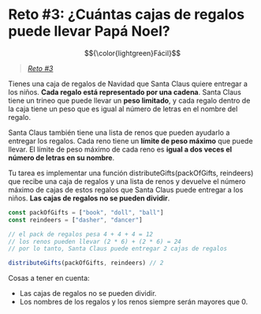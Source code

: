 # Reto #3: ¿Cuántas cajas de regalos puede llevar Papá Noel?

$${\color{lightgreen}Fácil}$$

> _[Reto #3](https://2022.adventjs.dev/es/challenges/2022/3)_

Tienes una caja de regalos de Navidad que Santa Claus quiere entregar a los niños.
**Cada regalo está representado por una cadena**. Santa Claus tiene un trineo que
puede llevar un **peso limitado**, y cada regalo dentro de la caja tiene un peso
que es igual al número de letras en el nombre del regalo.

Santa Claus también tiene una lista de renos que pueden ayudarlo a entregar los
regalos. Cada reno tiene un **límite de peso máximo** que puede llevar. El límite
de peso máximo de cada reno es **igual a dos veces el número de letras en su nombre**.

Tu tarea es implementar una función distributeGifts(packOfGifts, reindeers) que
recibe una caja de regalos y una lista de renos y devuelve el número máximo de
cajas de estos regalos que Santa Claus puede entregar a los niños. **Las cajas de
regalos no se pueden dividir**.

```javascript
const packOfGifts = ["book", "doll", "ball"]
const reindeers = ["dasher", "dancer"]

// el pack de regalos pesa 4 + 4 + 4 = 12
// los renos pueden llevar (2 * 6) + (2 * 6) = 24
// por lo tanto, Santa Claus puede entregar 2 cajas de regalos

distributeGifts(packOfGifts, reindeers) // 2
```

Cosas a tener en cuenta:

- Las cajas de regalos no se pueden dividir.
- Los nombres de los regalos y los renos siempre serán mayores que 0.
